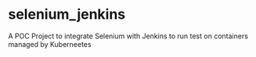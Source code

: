 # selenium_jenkins
A POC Project to integrate Selenium with Jenkins to run test on containers managed by Kuberneetes
